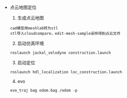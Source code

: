 - 点云地图定位
  
    1. 生成点云地图
    ```
    cad模型用meshlab转为stl
    stl导入cloudcompare，edit-mesh-sample采样得到点云文件
    ```
    2. 启动仿真环境
    ```
    roslaunch jackal_velodyne construction.launch
    ```
    3. 启动定位
    ```
    roslaunch hdl_localization loc_construction.launch
    ```

    4. evo
    ```
    evo_traj bag odom.bag /odom -p
    ```
